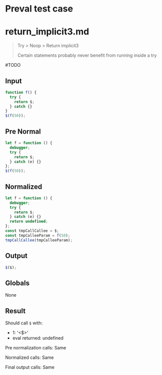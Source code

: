 # Preval test case

# return_implicit3.md

> Try > Noop > Return implicit3
>
> Certain statements probably never benefit from running inside a try

#TODO

## Input

`````js filename=intro
function f() {
  try {
    return $;
  } catch {}
}
$(f(50));
`````

## Pre Normal

`````js filename=intro
let f = function () {
  debugger;
  try {
    return $;
  } catch (e) {}
};
$(f(50));
`````

## Normalized

`````js filename=intro
let f = function () {
  debugger;
  try {
    return $;
  } catch (e) {}
  return undefined;
};
const tmpCallCallee = $;
const tmpCalleeParam = f(50);
tmpCallCallee(tmpCalleeParam);
`````

## Output

`````js filename=intro
$($);
`````

## Globals

None

## Result

Should call `$` with:
 - 1: '<$>'
 - eval returned: undefined

Pre normalization calls: Same

Normalized calls: Same

Final output calls: Same
